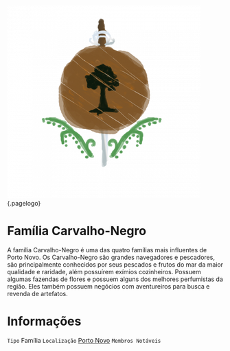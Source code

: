 <!-- TITLE: Família Carvalho-Negro -->
<!-- SUBTITLE: Visão geral sobre Família Carvalho-Negro -->
![596 A 22762 F 57 D 5 E 9 De 14 D 0516178 A 419](/uploads/bandeiras/596-a-22762-f-57-d-5-e-9-de-14-d-0516178-a-419.png "596 A 22762 F 57 D 5 E 9 De 14 D 0516178 A 419"){.pagelogo}

# Família Carvalho-Negro
A família Carvalho-Negro é uma das quatro famílias mais influentes de Porto Novo. Os Carvalho-Negro são grandes navegadores e pescadores, são principalmente conhecidos por seus pescados e frutos do mar da maior qualidade e raridade, além possuírem exímios cozinheiros. Possuem algumas fazendas de flores e possuem alguns dos melhores perfumistas da região. Eles também possuem negócios com aventureiros para busca e revenda de artefatos.

# Informações
`Tipo` Família
`Localização` [Porto Novo]()
`Membros Notáveis`

